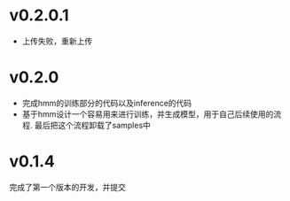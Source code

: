 # v0.2.0.1

- 上传失败，重新上传

# v0.2.0

- 完成hmm的训练部分的代码以及inference的代码
- 基于hmm设计一个容易用来进行训练，并生成模型，用于自己后续使用的流程. 最后把这个流程卸载了samples中

# v0.1.4
完成了第一个版本的开发，并提交